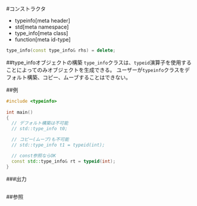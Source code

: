 #コンストラクタ
* typeinfo[meta header]
* std[meta namespace]
* type_info[meta class]
* function[meta id-type]

```cpp
type_info(const type_info& rhs) = delete;
```

##type_infoオブジェクトの構築
`type_info`クラスは、`typeid`演算子を使用することによってのみオブジェクトを生成できる。
ユーザーが`typeinfo`クラスをデフォルト構築、コピー、ムーブすることはできない。


##例
```cpp
#include <typeinfo>
 
int main()
{
  // デフォルト構築は不可能
  // std::type_info t0;

  // コピー(ムーブ)も不可能
  // std::type_info t1 = typeid(int);

  // const参照ならOK
  const std::type_info& rt = typeid(int);
}
```

###出力
```
```

##参照

